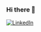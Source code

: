 ### Hi there 👋

[![LinkedIn](https://img.shields.io/badge/LinkedIn-tsyupryk-roman??style=plastic&logo=appveyor&logo=linkedin&logoColor=white)](https://www.linkedin.com/in/tsyupryk-roman/)

